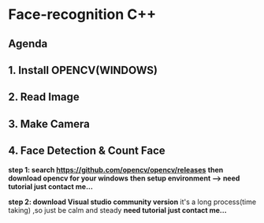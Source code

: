 # Face-recognition C++ 

## Agenda

## 1. **Install OPENCV(WINDOWS)**
## 2. **Read Image**
## 3. **Make Camera**
## 4. **Face Detection & Count Face**

**step 1: search   https://github.com/opencv/opencv/releases**
        **then download opencv for your windows** 
        **then setup environment  --> need tutorial just contact me...**


**step 2: download Visual studio community version**
it's a long process(time taking) ,so just be calm and steady
**need tutorial just contact me...**




